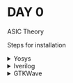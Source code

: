 # DAY 0

ASIC Theory

Steps for installation

<details>
    <summary>Yosys</summary>

    <blockquote>
        $ git clone https://github.com/YosysHQ/yosys.git
        $ cd yosys-master
        $ sudo apt install make  # If make is not installed, please install it
        $ sudo apt-get install build-essential clang bison flex \
            libreadline-dev gawk tcl-dev libffi-dev git \
            graphviz xdot pkg-config python3 libboost-system-dev \
            libboost-python-dev libboost-filesystem-dev zlib1g-dev
        $ make config-gcc
        $ make
        $ sudo make install

    </blockquote>

    ![Yosys](Images/yosys.png)

</details>

<details>
    <summary>Iverilog</summary>

    <bloclquote>
        # Your Iverilog installation commands go here
        sudo apt-get install iverilog
    </blockquote>

    ![Iverilog](Images/iverilog.png)

</details>

<details>
    <summary>GTKWave</summary>
    <blockquote>
        sudo apt update
        sudo apt install gtkwave
    </blockquote>

    ![GTKWave](Images/gtkwave.png)

</details>
